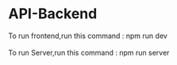 # API-Backend<br />
To run frontend,run this command : npm run dev <br /><br />
To run Server,run this command : npm run server <br /><br />
